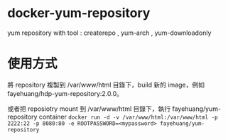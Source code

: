 # docker-yum-repository
yum repository with tool : createrepo , yum-arch , yum-downloadonly
# 使用方式
將 repository 複製到 /var/www/html 目錄下，build 新的 image，例如 fayehuang/hdp-yum-repository:2.0.0。

或者把 reposiotry mount 到 /var/www/html 目錄下，執行 fayehuang/yum-repository container
`docker run -d -v /var/www/html:/var/www/html -p 2222:22 -p 8080:80 -e ROOTPASSWORD=<mypassword> fayehuang/yum-repository`
